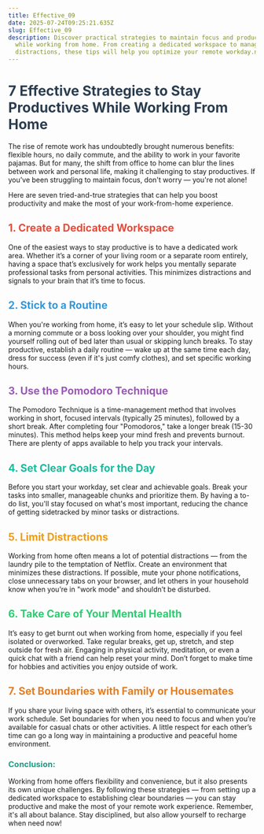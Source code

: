 ```yaml
---
title: Effective_09
date: 2025-07-24T09:25:21.635Z
slug: Effective_09
description: Discover practical strategies to maintain focus and productivity
  while working from home. From creating a dedicated workspace to managing
  distractions, these tips will help you optimize your remote workday.now
---
```

<h1 style="color: #2C3E50;">7 Effective Strategies to Stay Productives While Working From Home</h1>

<p>The rise of remote work has undoubtedly brought numerous benefits: flexible hours, no daily commute, and the ability to work in your favorite pajamas. But for many, the shift from office to home can blur the lines between work and personal life, making it challenging to stay productives. If you’ve been struggling to maintain focus, don't worry — you're not alone!</p>

<p>Here are seven tried-and-true strategies that can help you boost productivity and make the most of your work-from-home experience.</p>

<h2 style="color: #E74C3C;">1. Create a Dedicated Workspace</h2>

<p>One of the easiest ways to stay productive is to have a dedicated work area. Whether it’s a corner of your living room or a separate room entirely, having a space that’s exclusively for work helps you mentally separate professional tasks from personal activities. This minimizes distractions and signals to your brain that it’s time to focus.</p>

<h2 style="color: #3498DB;">2. Stick to a Routine</h2>

<p>When you're working from home, it’s easy to let your schedule slip. Without a morning commute or a boss looking over your shoulder, you might find yourself rolling out of bed later than usual or skipping lunch breaks. To stay productive, establish a daily routine — wake up at the same time each day, dress for success (even if it's just comfy clothes), and set specific working hours.</p>

<h2 style="color: #9B59B6;">3. Use the Pomodoro Technique</h2>

<p>The Pomodoro Technique is a time-management method that involves working in short, focused intervals (typically 25 minutes), followed by a short break. After completing four "Pomodoros," take a longer break (15-30 minutes). This method helps keep your mind fresh and prevents burnout. There are plenty of apps available to help you track your intervals.</p>

<h2 style="color: #1ABC9C;">4. Set Clear Goals for the Day</h2>

<p>Before you start your workday, set clear and achievable goals. Break your tasks into smaller, manageable chunks and prioritize them. By having a to-do list, you'll stay focused on what's most important, reducing the chance of getting sidetracked by minor tasks or distractions.</p>

<h2 style="color: #F39C12;">5. Limit Distractions</h2>

<p>Working from home often means a lot of potential distractions — from the laundry pile to the temptation of Netflix. Create an environment that minimizes these distractions. If possible, mute your phone notifications, close unnecessary tabs on your browser, and let others in your household know when you’re in "work mode" and shouldn’t be disturbed.</p>

<h2 style="color: #2ECC71;">6. Take Care of Your Mental Health</h2>

<p>It’s easy to get burnt out when working from home, especially if you feel isolated or overworked. Take regular breaks, get up, stretch, and step outside for fresh air. Engaging in physical activity, meditation, or even a quick chat with a friend can help reset your mind. Don’t forget to make time for hobbies and activities you enjoy outside of work.</p>

<h2 style="color: #E67E22;">7. Set Boundaries with Family or Housemates</h2>

<p>If you share your living space with others, it’s essential to communicate your work schedule. Set boundaries for when you need to focus and when you’re available for casual chats or other activities. A little respect for each other’s time can go a long way in maintaining a productive and peaceful home environment.</p>

<h3 style="color: #16A085;">Conclusion:</h3>

<p>Working from home offers flexibility and convenience, but it also presents its own unique challenges. By following these strategies — from setting up a dedicated workspace to establishing clear boundaries — you can stay productive and make the most of your remote work experience. Remember, it's all about balance. Stay disciplined, but also allow yourself to recharge when need now!</p>